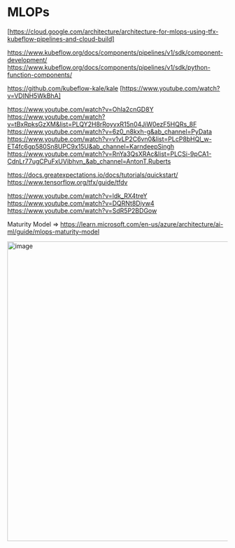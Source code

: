 # MLOPs

[https://cloud.google.com/architecture/architecture-for-mlops-using-tfx-kubeflow-pipelines-and-cloud-build]

https://www.kubeflow.org/docs/components/pipelines/v1/sdk/component-development/
https://www.kubeflow.org/docs/components/pipelines/v1/sdk/python-function-components/

https://github.com/kubeflow-kale/kale [https://www.youtube.com/watch?v=VDINH5WkBhA] 

https://www.youtube.com/watch?v=OhIa2cnGD8Y
https://www.youtube.com/watch?v=tBxRpksGzXM&list=PLQY2H8rRoyvxR15n04JiW0ezF5HQRs_8F
https://www.youtube.com/watch?v=6z0_n8kxh-g&ab_channel=PyData
https://www.youtube.com/watch?v=v1vLP2C6vn0&list=PLcP8bHQl_w-ET4fc6gp580Sn8UPC9x15U&ab_channel=KarndeepSingh
https://www.youtube.com/watch?v=RnYa3QsXRAc&list=PLCSi-9pCA1-CdnLr77ugCPuFxUVibhvn_&ab_channel=AntonT.Ruberts

https://docs.greatexpectations.io/docs/tutorials/quickstart/
https://www.tensorflow.org/tfx/guide/tfdv

https://www.youtube.com/watch?v=ldk_RX4treY
https://www.youtube.com/watch?v=DQRNt8Diyw4
https://www.youtube.com/watch?v=SdR5P2BDGow



Maturity Model => https://learn.microsoft.com/en-us/azure/architecture/ai-ml/guide/mlops-maturity-model




<img width="686" alt="image" src="https://github.com/GourBera/MLOPs---Kubeflow-Pipeline-with-TFX-and-VortexAI/assets/37293512/c958e335-d41f-4a5b-b26c-c68faeac153c">
